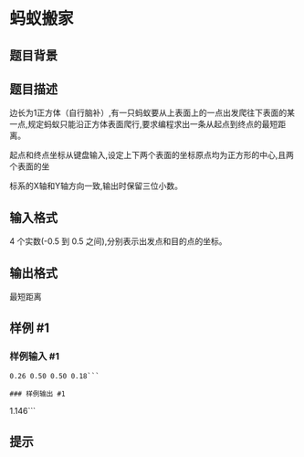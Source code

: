 # 蚂蚁搬家

## 题目背景



## 题目描述

边长为1正方体（自行脑补）,有一只蚂蚁要从上表面上的一点出发爬往下表面的某一点,规定蚂蚁只能沿正方体表面爬行,要求编程求出一条从起点到终点的最短距离。

起点和终点坐标从键盘输入,设定上下两个表面的坐标原点均为正方形的中心,且两个表面的坐

标系的X轴和Y轴方向一致,输出时保留三位小数。


## 输入格式

4 个实数(-0.5 到 0.5 之间),分别表示出发点和目的点的坐标。


## 输出格式

最短距离


## 样例 #1

### 样例输入 #1
```
0.26 0.50 0.50 0.18```

### 样例输出 #1

```
1.146```

## 提示


